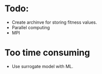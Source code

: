 # Todo:
* Create archinve for storing fitness values.
* Parallel computing
* MPI

# Too time consuming
* Use surrogate model with ML.
